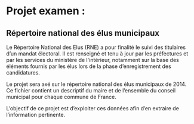 # Projet examen :
## Répertoire national des élus municipaux

Le Répertoire National des Elus (RNE) a pour finalité le suivi des titulaires d’un mandat électoral. Il est renseigné et tenu à jour par les préfectures et par les services du ministère de l'intérieur, notamment sur la base des éléments fournis par les élus lors de la phase d’enregistrement des candidatures.

Le projet sera axé sur le répertoire national des élus municipaux de 2014. Ce fichier contient un descriptif du maire et de l’ensemble du conseil municipal pour chaque commune de France.

L’objectif de ce projet est d’exploiter ces données afin d’en extraire de l’information pertinente.
